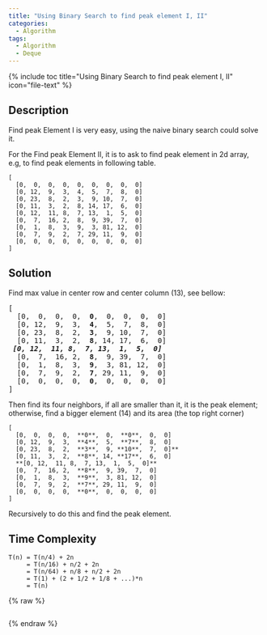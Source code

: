 ```yaml
---
title: "Using Binary Search to find peak element I, II"
categories:
  - Algorithm
tags:
  - Algorithm
  - Deque
---
```


{% include toc title="Using Binary Search to find peak element I, II" icon="file-text" %}

## Description

Find peak Element I is very easy, using the naive binary search could solve it. 

For the Find peak Element II, it is to ask to find peak element in 2d array, e.g, to find peak elements in following table.

```
[  
  [0,  0,  0,  0,  0,  0,  0,  0,  0]  
  [0, 12,  9,  3,  4,  5,  7,  8,  0]  
  [0, 23,  8,  2,  3,  9, 10,  7,  0]  
  [0, 11,  3,  2,  8, 14, 17,  6,  0]  
  [0, 12,  11, 8,  7, 13,  1,  5,  0]  
  [0,  7,  16, 2,  8,  9, 39,  7,  0]  
  [0,  1,  8,  3,  9,  3, 81, 12,  0]  
  [0,  7,  9,  2,  7, 29, 11,  9,  0]  
  [0,  0,  0,  0,  0,  0,  0,  0,  0]  
]  
```
## Solution

Find max value in center row and center column (13), see bellow:

<pre>
[  
  [0,  0,  0,  0,  <b>0</b>,  0,  0,  0,  0]  
  [0, 12,  9,  3,  <b>4</b>,  5,  7,  8,  0]  
  [0, 23,  8,  2,  <b>3</b>,  9, 10,  7,  0]  
  [0, 11,  3,  2,  <b>8</b>, 14, 17,  6,  0]  
 <i><b>[0, 12,  11, 8,  7, 13,  1,  5,  0]</b></i>
  [0,  7,  16, 2,  <b>8</b>,  9, 39,  7,  0]  
  [0,  1,  8,  3,  <b>9</b>,  3, 81, 12,  0]  
  [0,  7,  9,  2,  <b>7</b>, 29, 11,  9,  0]  
  [0,  0,  0,  0,  <b>0</b>,  0,  0,  0,  0]  
]  
</pre>

Then find its four neighbors, if all are smaller than it, it is the peak element; otherwise, find a bigger element (14) and its area (the top right corner)
```
[  
  [0,  0,  0,  0,  **0**,  0,  **0**,  0,  0]  
  [0, 12,  9,  3,  **4**,  5,  **7**,  8,  0]  
  [0, 23,  8,  2,  **3**,  9, **10**,  7,  0]**  
  [0, 11,  3,  2,  **8**, 14, **17**,  6,  0]  
  **[0, 12,  11, 8,  7, 13,  1,  5,  0]**  
  [0,  7,  16, 2,  **8**,  9, 39,  7,  0]  
  [0,  1,  8,  3,  **9**,  3, 81, 12,  0]  
  [0,  7,  9,  2,  **7**, 29, 11,  9,  0]  
  [0,  0,  0,  0,  **0**,  0,  0,  0,  0]  
]  
```

Recursively to do this and find the peak element.

## Time Complexity
```
T(n) = T(n/4) + 2n  
     = T(n/16) + n/2 + 2n  
     = T(n/64) + n/8 + n/2 + 2n  
     = T(1) + (2 + 1/2 + 1/8 + ...)*n  
     = T(n)  
```
{% raw %}
```liquid

```
{% endraw %}

